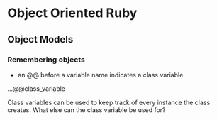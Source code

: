 # Object Oriented Ruby
## Object Models
### Remembering objects
* an @@ before a variable name indicates a class variable

...@@class_variable

Class variables can be used to keep track of every instance the class creates. What else can the class variable be used for?
